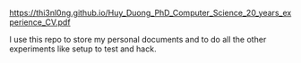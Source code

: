 https://thi3nl0ng.github.io/Huy_Duong_PhD_Computer_Science_20_years_experience_CV.pdf

I use this repo to store my personal documents and to do all the other experiments like setup to test and hack.

